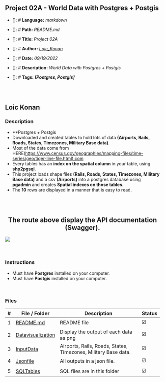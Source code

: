 ## Project 02A - World Data with Postgres + Postgis

- []: # **Language:** _markdown_
- []: # **Path:** _README.md_
- []: # **Title:** _Project 02A_
- []: # **Author:** _[Loic_Konan](Loic_Konan)_
- []: # **Date:** _09/19/2022_
- []: # **Description:** _World Data with Postgres + Postgis_
- []: # **Tags:** **_[Postgres, Postgis]_**
  
  <br /><br />

## Loic Konan

### Description

- **Postgres + Postgis
- Downloaded and created tables to hold lots of data **(Airports, Rails, Roads, States, Timezones, Military Base data)**.
- Most of the data come from HERE(<https://www.census.gov/geographies/mapping-files/time-series/geo/tiger-line-file.html).com>
- Every tables has an **index on the spatial column** in your table, using **shp2pgsql**.
- This project loads shape files **(Rails, Roads, States, Timezones, Military Base data)** and a csv **(Airports)** into a postgres database using **pgadmin** and creates **Spatial indexes on those tables**.
- The **10** rows are displayed in a manner that is easy to read.

<br /><br />

<h2 align="center">The route above display the API documentation (Swagger). </h2>
<img src="fastapi.png">
<br /> <br /><br />

### Instructions

- Must have **Postgres** installed on your computer.
- Must have **Postgis** installed on your computer.

 <br />

### Files

|   #   | File / Folder                             | Description                                                    | Status                  |
| :---: | ----------------------------------------- | -------------------------------------------------------------- | ----------------------- |
|   1   | [README.md](README.md)                    | README file                                                    | :ballot_box_with_check: |
|   2   | [Datavisualization](./Datavisualiztion) | Display the output of each data as png                         | :ballot_box_with_check: |
|   3   | [InputData](./InputData)               | Airports, Rails, Roads, States, Timezones, Military Base data. | :ballot_box_with_check: |
|   4   | [Jsonfile](./Jsonfile)                  | All outputs in a json file.                                    | :ballot_box_with_check: |
|   5   | [SQLTables](./SQLTables)                | SQL files are in this folder                                   | :ballot_box_with_check: |
